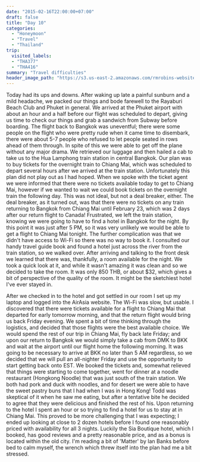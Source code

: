 ```yaml
---
date: "2015-02-16T22:00:00+07:00"
draft: false
title: "Day 10"
categories:
  - "Honeymoon"
  - "Travel"
  - "Thailand"
trip:
  visited_labels:
  - "THA377"
  - "THA416"
summary: "Travel difficulties"
header_image_path: "https://s3.us-east-2.amazonaws.com/rmrobins-website-photos/2015-02-thailand-cambodia/IMG_2969.JPG"
---
```


Today had its ups and downs. After waking up late a painful sunburn and a mild headache, we packed our things and bode farewell to the Rayaburi Beach Club and Phuket in general. We arrived at the Phuket airport with about an hour and a half before our flight was scheduled to depart, giving us time to check our things and grab a sandwich from Subway before boarding. The flight back to Bangkok was uneventful; there were some people on the flight who were pretty rude when it came time to disembark, there were about 5-7 people who refused to let people seated in rows ahead of them through. In spite of this we were able to get off the plane without any major drama. We retrieved our luggage and then hailed a cab to take us to the Hua Lamphong train station in central Bangkok. Our plan was to buy tickets for the overnight train to Chiang Mai, which was scheduled to depart several hours after we arrived at the train station. Unfortunately this plan did not play out as I had hoped. When we spoke with the ticket agent we were informed that there were no tickets available today to get to Chiang Mai, however if we wanted to wait we could book tickets on the overnight train the following day. This was not ideal, but not a deal breaker, either. The deal breaker, as it turned out, was that there were no tickets on any train returning to Bangkok from Chiang Mai until February 23, which was 2 days after our return flight to Canada! Frustrated, we left the train station, knowing we were going to have to find a hotel in Bangkok for the night. By this point it was just after 5 PM, so it was very unlikely we would be able to get a flight to Chiang Mai tonight. The further complication was that we didn't have access to Wi-Fi so there was no way to book it. I consulted our handy travel guide book and found a hotel just across the river from the train station, so we walked over. After arriving and talking to the front desk we learned that there was, thankfully, a room available for the night. We took a quick look at it, and while it wasn't amazing it was clean and so we decided to take the room. It was only 850 THB, or about $32, which gives a bit of perspective of the quality of the room. It might be the sketchiest hotel I've ever stayed in.

After we checked in to the hotel and got settled in our room I set up my laptop and logged into the AirAsia website. The Wi-Fi was slow, but usable. I discovered that there were tickets available for a flight to Chiang Mai that departed for early tomorrow morning, and that the return flight would bring us back Friday evening. We spent a bit of time thinking through the logistics, and decided that those flights were the best available choice. We would spend the rest of our trip in Chiang Mai, fly back late Friday; and upon our return to Bangkok we would simply take a cab from DMK to BKK and wait at the airport until our flight home the following morning. It was going to be necessary to arrive at BKK no later than 5 AM regardless, so we decided that we will pull an all-nighter Friday and use the opportunity to start getting back onto EST. We booked the tickets and, somewhat relieved that things were starting to come together, went for dinner at a noodle restaurant (Hongkong Noodle) that was just south of the train station. We both had pork and duck with noodles, and for desert we were able to have the sweet pastry buns that I had when I was in Hong Kong! Todd was skeptical of it when he saw me eating, but after a tentative bite he decided to agree that they were delicious and finished the rest of his. Upon returning to the hotel I spent an hour or so trying to find a hotel for us to stay at in Chiang Mai. This proved to be more challenging that I was expecting; I ended up looking at close to 2 dozen hotels before I found one reasonably priced with availability for all 3 nights. Luckily the Sia Boutique hotel, which I booked, has good reviews and a pretty reasonable price, and as a bonus is located within the old city. I'm reading a bit of 'Matter' by Ian Banks before bed to calm myself, the wrench which threw itself into the plan had me a bit stressed.

